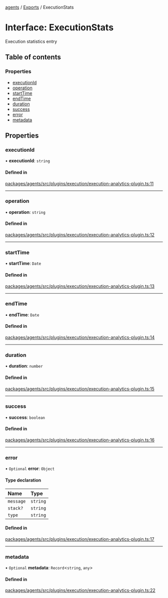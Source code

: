 <!-- 
 ⚠️  AUTO-GENERATED FILE - DO NOT EDIT MANUALLY
 This file is automatically generated by scripts/docs-generator.js
 To make changes, edit the source TypeScript files or update the generator script
-->

[agents](../../) / [Exports](../modules) / ExecutionStats

# Interface: ExecutionStats

Execution statistics entry

## Table of contents

### Properties

- [executionId](ExecutionStats#executionid)
- [operation](ExecutionStats#operation)
- [startTime](ExecutionStats#starttime)
- [endTime](ExecutionStats#endtime)
- [duration](ExecutionStats#duration)
- [success](ExecutionStats#success)
- [error](ExecutionStats#error)
- [metadata](ExecutionStats#metadata)

## Properties

### executionId

• **executionId**: `string`

#### Defined in

[packages/agents/src/plugins/execution/execution-analytics-plugin.ts:11](https://github.com/woojubb/robota/blob/411e4a15f65b96ceeb9a966ecfd26b5a6b3b568b/packages/agents/src/plugins/execution/execution-analytics-plugin.ts#L11)

___

### operation

• **operation**: `string`

#### Defined in

[packages/agents/src/plugins/execution/execution-analytics-plugin.ts:12](https://github.com/woojubb/robota/blob/411e4a15f65b96ceeb9a966ecfd26b5a6b3b568b/packages/agents/src/plugins/execution/execution-analytics-plugin.ts#L12)

___

### startTime

• **startTime**: `Date`

#### Defined in

[packages/agents/src/plugins/execution/execution-analytics-plugin.ts:13](https://github.com/woojubb/robota/blob/411e4a15f65b96ceeb9a966ecfd26b5a6b3b568b/packages/agents/src/plugins/execution/execution-analytics-plugin.ts#L13)

___

### endTime

• **endTime**: `Date`

#### Defined in

[packages/agents/src/plugins/execution/execution-analytics-plugin.ts:14](https://github.com/woojubb/robota/blob/411e4a15f65b96ceeb9a966ecfd26b5a6b3b568b/packages/agents/src/plugins/execution/execution-analytics-plugin.ts#L14)

___

### duration

• **duration**: `number`

#### Defined in

[packages/agents/src/plugins/execution/execution-analytics-plugin.ts:15](https://github.com/woojubb/robota/blob/411e4a15f65b96ceeb9a966ecfd26b5a6b3b568b/packages/agents/src/plugins/execution/execution-analytics-plugin.ts#L15)

___

### success

• **success**: `boolean`

#### Defined in

[packages/agents/src/plugins/execution/execution-analytics-plugin.ts:16](https://github.com/woojubb/robota/blob/411e4a15f65b96ceeb9a966ecfd26b5a6b3b568b/packages/agents/src/plugins/execution/execution-analytics-plugin.ts#L16)

___

### error

• `Optional` **error**: `Object`

#### Type declaration

| Name | Type |
| :------ | :------ |
| `message` | `string` |
| `stack?` | `string` |
| `type` | `string` |

#### Defined in

[packages/agents/src/plugins/execution/execution-analytics-plugin.ts:17](https://github.com/woojubb/robota/blob/411e4a15f65b96ceeb9a966ecfd26b5a6b3b568b/packages/agents/src/plugins/execution/execution-analytics-plugin.ts#L17)

___

### metadata

• `Optional` **metadata**: `Record`\<`string`, `any`\>

#### Defined in

[packages/agents/src/plugins/execution/execution-analytics-plugin.ts:22](https://github.com/woojubb/robota/blob/411e4a15f65b96ceeb9a966ecfd26b5a6b3b568b/packages/agents/src/plugins/execution/execution-analytics-plugin.ts#L22)

